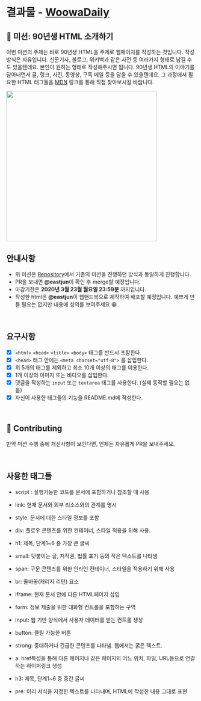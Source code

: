 # 결과물 - [WoowaDaily](https://SujinEmilyCho.github.io/html)



## 🚀 미션: 90년생 HTML 소개하기

이번 미션의 주제는 바로 90년생 HTML을 주제로 웹페이지를 작성하는 것입니다.
작성방식은 자유입니다. 
신문기사, 블로그, 위키백과 같은 사전 등 여러가지 형태로 남길 수도 있을텐데요. 본인이 원하는 형태로 작성해주시면 됩니다. 
90년생 HTML의 이야기를 담아내면서 글, 링크, 사진, 동영상, 구독 메일 등을 담을 수 있을텐데요. 그 과정에서 필요한 HTML 태그들을 [MDN](https://developer.mozilla.org/ko/docs/Web/HTML/Element) 링크를 통해 직접 찾아보시길 바랍니다.

<img src="https://techcourse-storage.s3.ap-northeast-2.amazonaws.com/2020-03-16T10:41:53.786image.png" width="400">

<br/>

## 안내사항

- 위 미션은 [Repository](https://github.com/woowacourse/html)에서 기존의 미션을 진행하던 방식과 동일하게 진행합니다.
- PR을 보내면 **@eastjun**이 확인 후 merge할 예정입니다.
- 마감기한은 **2020년 3월 23월 월요일 23:59분** 까지입니다.
- 작성한 html은  **@eastjun**이 웹핸드북으로 제작하여 배포할 예정입니다. 예쁘게 만들 필요는 없지만 내용에 성의를 보여주세요 😀

<br/>

## 요구사항 

- [x]  `<html>` `<head>` `<title>`  `<body>` 태그를 반드시 포함한다. 
- [x]  `<head>` 태그 안에는 `<meta charset="utf-8">` 를 삽입한다.
- [x]  위 5개의 태그를 제외하고 최소 10개 이상의 태그를 이용한다.
- [x]  1개 이상의 이미지 또는 비디오를 삽입한다.
- [x]  댓글을 작성하는 `input` 또는 `textarea` 태그를 사용한다. (실제 동작할 필요는 없음)
- [x]  자신이 사용한 태그들의 기능을 README.md에 작성한다.

<br/>

## 👏 Contributing

만약 미션 수행 중에 개선사항이 보인다면, 언제든 자유롭게 PR을 보내주세요. 

<br/>

## 사용한 태그들

- script : 실행가능한 코드를 문서에 포함하거나 참조할 때 사용
- link: 현재 문서와 외부 리소스와의 관계를 명시
- style: 문서에 대한 스타일 정보를 포함
- div: 플로우 콘텐츠를 위한 컨테이너, 스타일 적용을 위해 사용.
- h1: 제목, 단계1~6 중 가장 큰 글씨
- small: 덧붙이는 글, 저작권, 법률 표기 등의 작은 텍스트를 나타냄
- span: 구문 콘텐츠를 위한 인라인 컨테이너, 스타일을 적용하기 위해 사용
- br: 줄바꿈(캐리지 리턴) 요소
- iframe: 현재 문서 안에 다른 HTML페이지 삽입

- form: 정보 제출을 위한 대화형 컨트롤을 포함하는 구역
- input: 웹 기반 양식에서 사용자 데이터를 받는 컨트롤 생성
- button: 클릴 가능한 버튼
- strong: 중대하거나 긴급한 콘텐츠를 나타냄. 웹에서는 굵은 텍스트.
- a: href특성을 통해 다른 페이지나 같은 페이지의 어느 위치, 파일, URL등으로 연결하는 하이퍼링크 생성
- h3: 제목, 단계1~6 중 중간 글씨
- pre: 미리 서식을 지정한 텍스트를 나타내며, HTML에 작성한 내용 그대로 표현